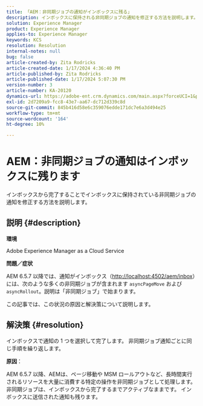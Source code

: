 ```yaml
---
title: 「AEM：非同期ジョブの通知がインボックスに残る」
description: インボックスに保持される非同期ジョブの通知を修正する方法を説明します。
solution: Experience Manager
product: Experience Manager
applies-to: Experience Manager
keywords: KCS
resolution: Resolution
internal-notes: null
bug: false
article-created-by: Zita Rodricks
article-created-date: 1/17/2024 4:36:40 PM
article-published-by: Zita Rodricks
article-published-date: 1/17/2024 5:07:30 PM
version-number: 3
article-number: KA-20120
dynamics-url: https://adobe-ent.crm.dynamics.com/main.aspx?forceUCI=1&pagetype=entityrecord&etn=knowledgearticle&id=094bc993-56b5-ee11-a569-6045bd006239
exl-id: 2d7209a9-fcc8-43e7-aa67-dc712d339c8d
source-git-commit: 845b416d58e6c359076edde171dc7e6a3d494e25
workflow-type: tm+mt
source-wordcount: '164'
ht-degree: 10%

---
```


# AEM：非同期ジョブの通知はインボックスに残ります


インボックスから完了することでインボックスに保持されている非同期ジョブの通知を修正する方法を説明します。

## 説明 {#description}


<b>環境</b>

Adobe Experience Manager as a Cloud Service

<b>問題／症状</b>

AEM 6.5.7 以降では、通知がインボックス（[http://localhost:4502/aem/inbox](http://localhost:4502/aem/inbox)）には、次のような多くの非同期ジョブが含まれます `asyncPageMove` および `asyncRollout`。説明は「非同期ジョブ」で始まります。

この記事では、この状況の原因と解決策について説明します。




## 解決策 {#resolution}


インボックスで通知の 1 つを選択して完了します。 非同期ジョブ通知ごとに同じ手順を繰り返します。

<b>原因</b>：

AEM 6.5.7 以降、AEMは、ページ移動や MSM ロールアウトなど、長時間実行されるリソースを大量に消費する特定の操作を非同期ジョブとして処理します。 非同期ジョブは、インボックスから完了するまでアクティブなままです。 インボックスに送信された通知も残ります。
